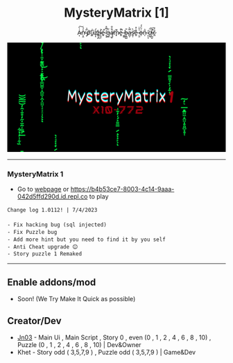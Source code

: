 <h1 align="center">MysteryMatrix [1]</h1>

<p align="center">A̵͎͑̀͠n̴̩̭̾̉̕ ̴͕̅̉ṕ̷̬͝ṷ̵̋̇͘ẓ̸̝͛́ż̶̳͎̪l̴̛͉̼̩̇é̵͍̚ ̷̨͓̒̿̊g̶̻̈̋ą̸͖̜́̐̐m̷̟͌e̶͈̍͊̚ ̶͚͇͘b̶̦͇̺̎a̵̺̦̿̀s̵̛͈̜̈̀e̶͈͊͑̽ ̶̖̱͑̆̈ö̶̩́̈́́n̵̩̋̇ ̴̨̓ͅͅc̸͙̘̈̈́į̶̛̺̮̃̆c̷̼̆͐̏</p>
<p align="center"
<img src="https://raw.githubusercontent.com/JNDEV03/MysteryMatrix-1/main/banner.png"/> </a> 
<img src="https://raw.githubusercontent.com/JNDEV03/MysteryMatrix-1/main/banner.png"/> </a> 
</p>


---


### MysteryMatrix 1

- Go to [webpage](https://b4b53ce7-8003-4c14-9aaa-042d5ffd290d.id.repl.co/) or https://b4b53ce7-8003-4c14-9aaa-042d5ffd290d.id.repl.co to play 

````html
Change log 1.0112! | 7/4/2023

- Fix hacking bug (sql injected)
- Fix Puzzle bug
- Add more hint but you need to find it by you self
- Anti Cheat upgrade 😊
- Story puzzle 1 Remaked

````

---

## Enable addons/mod
 
 - Soon! (We Try Make It Quick as possible)

## Creator/Dev

- [Jn03](https://github.com/JNDEV03) - Main Ui , Main Script , Story 0 , even  (0 , 1 , 2 , 4 , 6 , 8 , 10) , Puzzle (0 , 1 , 2 , 4 , 6 , 8 , 10) | Dev&Owner
- Khet - Story odd ( 3,5,7,9 ) , Puzzle odd ( 3,5,7,9 ) | Game&Dev
